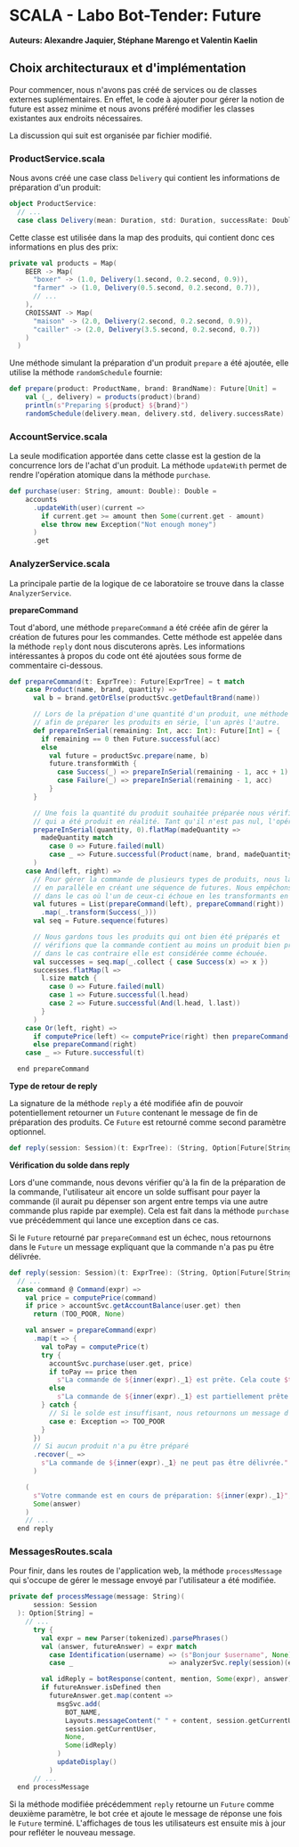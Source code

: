 # SCALA - Labo Bot-Tender: Future

**Auteurs: Alexandre Jaquier, Stéphane Marengo et Valentin Kaelin**

## Choix architecturaux et d'implémentation

Pour commencer, nous n'avons pas créé de services ou de classes externes suplémentaires. En effet, le code à ajouter pour gérer la notion de future est assez minime et nous avons préféré modifier les classes existantes aux endroits nécessaires.

La discussion qui suit est organisée par fichier modifié.

### ProductService.scala

Nous avons créé une case class `Delivery` qui contient les informations de préparation d'un produit:

```scala
object ProductService:
  // ...
  case class Delivery(mean: Duration, std: Duration, successRate: Double)
```

Cette classe est utilisée dans la map des produits, qui contient donc ces informations en plus des prix:

```scala
private val products = Map(
    BEER -> Map(
      "boxer" -> (1.0, Delivery(1.second, 0.2.second, 0.9)),
      "farmer" -> (1.0, Delivery(0.5.second, 0.2.second, 0.7)),
      // ...
    ),
    CROISSANT -> Map(
      "maison" -> (2.0, Delivery(2.second, 0.2.second, 0.9)),
      "cailler" -> (2.0, Delivery(3.5.second, 0.2.second, 0.7))
    )
  )
```

Une méthode simulant la préparation d'un produit `prepare` a été ajoutée, elle utilise la méthode `randomSchedule` fournie:

```scala
def prepare(product: ProductName, brand: BrandName): Future[Unit] =
    val (_, delivery) = products(product)(brand)
    println(s"Preparing ${product} ${brand}")
    randomSchedule(delivery.mean, delivery.std, delivery.successRate)
```

### AccountService.scala

La seule modification apportée dans cette classe est la gestion de la concurrence lors de l'achat d'un produit. La méthode `updateWith` permet de rendre l'opération atomique dans la méthode `purchase`.

```scala
def purchase(user: String, amount: Double): Double =
    accounts
      .updateWith(user)(current =>
        if current.get >= amount then Some(current.get - amount)
        else throw new Exception("Not enough money")
      )
      .get
```

### AnalyzerService.scala

La principale partie de la logique de ce laboratoire se trouve dans la classe `AnalyzerService`.

**prepareCommand**

Tout d'abord, une méthode `prepareCommand` a été créée afin de gérer la création de futures pour les commandes. Cette méthode est appelée dans la méthode `reply` dont nous discuterons après. Les informations intéressantes à propos du code ont été ajoutées sous forme de commentaire ci-dessous.

```scala
def prepareCommand(t: ExprTree): Future[ExprTree] = t match
    case Product(name, brand, quantity) =>
      val b = brand.getOrElse(productSvc.getDefaultBrand(name))

      // Lors de la prépation d'une quantité d'un produit, une méthode récursive a été créée
      // afin de préparer les produits en série, l'un après l'autre.
      def prepareInSerial(remaining: Int, acc: Int): Future[Int] = {
        if remaining == 0 then Future.successful(acc)
        else
          val future = productSvc.prepare(name, b)
          future.transformWith {
            case Success(_) => prepareInSerial(remaining - 1, acc + 1)
            case Failure(_) => prepareInSerial(remaining - 1, acc)
          }
      }

      // Une fois la quantité du produit souhaitée préparée nous vérifions le nombre
      // qui a été produit en réalité. Tant qu'il n'est pas nul, l'opération est réussie
      prepareInSerial(quantity, 0).flatMap(madeQuantity =>
        madeQuantity match
          case 0 => Future.failed(null)
          case _ => Future.successful(Product(name, brand, madeQuantity))
      )
    case And(left, right) =>
      // Pour gérer la commande de plusieurs types de produits, nous lançons les préparations
      // en parallèle en créant une séquence de futures. Nous empêchons l'échec de l'entièreté des futures
      // dans le cas où l'un de ceux-ci échoue en les transformants en Future de Try
      val futures = List(prepareCommand(left), prepareCommand(right))
        .map(_.transform(Success(_)))
      val seq = Future.sequence(futures)

      // Nous gardons tous les produits qui ont bien été préparés et
      // vérifions que la commande contient au moins un produit bien préparé,
      // dans le cas contraire elle est considérée comme échouée.
      val successes = seq.map(_.collect { case Success(x) => x })
      successes.flatMap(l =>
        l.size match {
          case 0 => Future.failed(null)
          case 1 => Future.successful(l.head)
          case 2 => Future.successful(And(l.head, l.last))
        }
      )
    case Or(left, right) =>
      if computePrice(left) <= computePrice(right) then prepareCommand(left)
      else prepareCommand(right)
    case _ => Future.successful(t)

  end prepareCommand
```

**Type de retour de reply**

La signature de la méthode `reply` a été modifiée afin de pouvoir potentiellement retourner un `Future` contenant le message de fin de préparation des produits. Ce `Future` est retourné comme second paramètre optionnel.

```scala
def reply(session: Session)(t: ExprTree): (String, Option[Future[String]])
```

**Vérification du solde dans reply**

Lors d'une commande, nous devons vérifier qu'à la fin de la préparation de la commande, l'utilisateur ait encore un solde suffisant pour payer la commande (il aurait pu dépenser son argent entre temps via une autre commande plus rapide par exemple). Cela est fait dans la méthode `purchase` vue précédemment qui lance une exception dans ce cas.

Si le `Future` retourné par `prepareCommand` est un échec, nous retournons dans le `Future` un message expliquant que la commande n'a pas pu être délivrée.

```scala
def reply(session: Session)(t: ExprTree): (String, Option[Future[String]]) =
  // ...
  case command @ Command(expr) =>
    val price = computePrice(command)
    if price > accountSvc.getAccountBalance(user.get) then
      return (TOO_POOR, None)

    val answer = prepareCommand(expr)
      .map(t => {
        val toPay = computePrice(t)
        try {
          accountSvc.purchase(user.get, price)
          if toPay == price then
            s"La commande de ${inner(expr)._1} est prête. Cela coute $toPay.-"
          else
            s"La commande de ${inner(expr)._1} est partiellement prête. Voici ${inner(t)._1}. Cela coute $toPay.-"
        } catch {
          // Si le solde est insuffisant, nous retournons un message d'erreur
          case e: Exception => TOO_POOR
        }
      })
      // Si aucun produit n'a pu être préparé
      .recover(_ =>
        s"La commande de ${inner(expr)._1} ne peut pas être délivrée."
      )

    (
      s"Votre commande est en cours de préparation: ${inner(expr)._1}",
      Some(answer)
    )
    // ...
  end reply
```

### MessagesRoutes.scala

Pour finir, dans les routes de l'application web, la méthode `processMessage` qui s'occupe de gérer le message envoyé par l'utilisateur a été modifiée.

```scala
private def processMessage(message: String)(
      session: Session
  ): Option[String] =
    // ...
      try {
        val expr = new Parser(tokenized).parsePhrases()
        val (answer, futureAnswer) = expr match
          case Identification(username) => (s"Bonjour $username", None)
          case _                        => analyzerSvc.reply(session)(expr)

        val idReply = botResponse(content, mention, Some(expr), answer)(session)
        if futureAnswer.isDefined then
          futureAnswer.get.map(content =>
            msgSvc.add(
              BOT_NAME,
              Layouts.messageContent(" " + content, session.getCurrentUser),
              session.getCurrentUser,
              None,
              Some(idReply)
            )
            updateDisplay()
          )
      // ...
  end processMessage
```

Si la méthode modifiée précédemment `reply` retourne un `Future` comme deuxième paramètre, le bot crée et ajoute le message de réponse une fois le `Future` terminé. L'affichages de tous les utilisateurs est ensuite mis à jour pour refléter le nouveau message.
